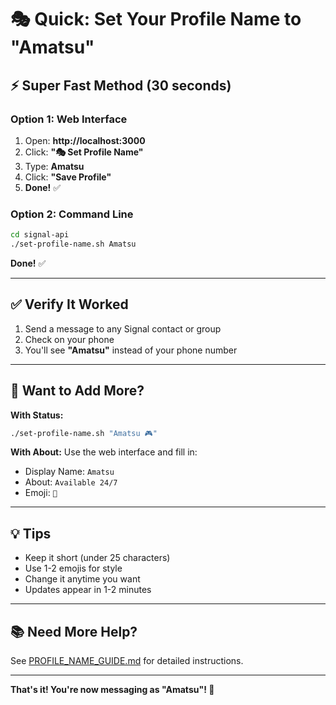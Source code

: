 # 🎭 Quick: Set Your Profile Name to "Amatsu"

## ⚡ Super Fast Method (30 seconds)

### Option 1: Web Interface
1. Open: **http://localhost:3000**
2. Click: **"🎭 Set Profile Name"**
3. Type: **Amatsu**
4. Click: **"Save Profile"**
5. **Done!** ✅

### Option 2: Command Line
```bash
cd signal-api
./set-profile-name.sh Amatsu
```
**Done!** ✅

---

## ✅ Verify It Worked

1. Send a message to any Signal contact or group
2. Check on your phone
3. You'll see **"Amatsu"** instead of your phone number

---

## 🎨 Want to Add More?

**With Status:**
```bash
./set-profile-name.sh "Amatsu 🎮"
```

**With About:**
Use the web interface and fill in:
- Display Name: `Amatsu`
- About: `Available 24/7`
- Emoji: `🌟`

---

## 💡 Tips

- Keep it short (under 25 characters)
- Use 1-2 emojis for style
- Change it anytime you want
- Updates appear in 1-2 minutes

---

## 📚 Need More Help?

See [PROFILE_NAME_GUIDE.md](PROFILE_NAME_GUIDE.md) for detailed instructions.

---

**That's it! You're now messaging as "Amatsu"! 🎉**

